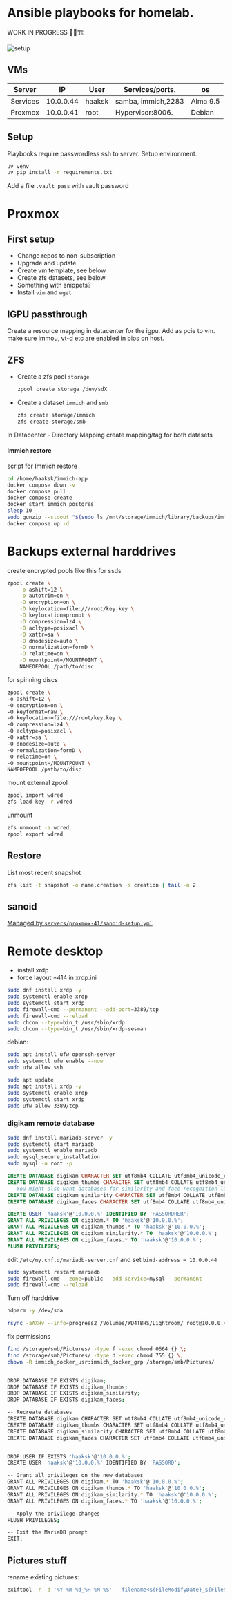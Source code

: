 # Ansible playbooks for homelab.

WORK IN PROGRESS 🔨🧱🏗️

![setup](server-architecture.png)

## VMs

| Server       | IP          | User       | Services/ports.              | os  |
|--------------|-------------|------------|------------------------------|-----------|
| Services     | 10.0.0.44   | haaksk     | samba, immich,2283           | Alma 9.5  |
| Proxmox      | 10.0.0.41   | root       | Hypervisor:8006.             | Debian    |

## Setup


Playbooks require passwordless ssh to server. Setup environment.

```sh
uv venv
uv pip install -r requirements.txt
```

Add a file `.vault_pass` with vault password

# Proxmox

## First setup

- Change repos to non-subscription
- Upgrade and update
- Create vm template, see below
- Create zfs datasets, see below
- Something with snippets?
- Install `vim` and `wget`

## IGPU passthrough
Create a resource mapping in datacenter for the igpu. Add as pcie to vm. make sure immou, vt-d etc are enabled in bios on host. 

## ZFS

- Create a zfs pool `storage`
  ```sh
  zpool create storage /dev/sdX
  ```
- Create a dataset `immich` and `smb`
    ```sh
    zfs create storage/immich
    zfs create storage/smb
    ```
In Datacenter - Directory Mapping create mapping/tag for both datasets


#### Immich restore

script for Immich restore
```sh
cd /home/haaksk/immich-app
docker compose down -v
docker compose pull
docker compose create
docker start immich_postgres
sleep 10
sudo gunzip --stdout "$(sudo ls /mnt/storage/immich/library/backups/immich-db-backup-*.sql.gz | sort -V | tail -n 1)" | sed "s/SELECT pg_catalog.set_config('search_path', '', false);/SELECT pg_catalog.set_config('search_path', 'public, pg_catalog', true);/g" | docker exec -i immich_postgres psql --dbname=postgres --username=postgres
docker compose up -d
```

# Backups external harddrives

create encrypted pools like this for ssds
```sh
zpool create \
    -o ashift=12 \
    -o autotrim=on \
    -O encryption=on \
    -O keylocation=file:///root/key.key \
    -O keylocation=prompt \
    -O compression=lz4 \
    -O acltype=posixacl \
    -O xattr=sa \
    -O dnodesize=auto \
    -O normalization=formD \
    -O relatime=on \
    -O mountpoint=/MOUNTPOINT \
    NAMEOFPOOL /path/to/disc
```

for spinning discs
```sh
zpool create \
-o ashift=12 \
-O encryption=on \
-O keyformat=raw \
-O keylocation=file:///root/key.key \
-O compression=lz4 \
-O acltype=posixacl \
-O xattr=sa \
-O dnodesize=auto \
-O normalization=formD \
-O relatime=on \
-O mountpoint=/MOUNTPOUNT \
NAMEOFPOOL /path/to/disc
```

mount external zpool
```sh
zpool import wdred
zfs load-key -r wdred
```

unmount
```sh
zfs unmount -a wdred
zpool export wdred
```

## Restore

List most recent snapshot
```sh
zfs list -t snapshot -o name,creation -s creation | tail -n 2
```

## sanoid

[Managed by `servers/proxmox-41/sanoid-setup.yml`](servers/proxmox-41/sanoid-setup.yml)

# Remote desktop
- install xrdp
- force layout *414 in xrdp.ini

```sh
sudo dnf install xrdp -y
sudo systemctl enable xrdp
sudo systemctl start xrdp
sudo firewall-cmd --permanent --add-port=3389/tcp
sudo firewall-cmd --reload
sudo chcon --type=bin_t /usr/sbin/xrdp
sudo chcon --type=bin_t /usr/sbin/xrdp-sesman
```

debian:

```sh
sudo apt install ufw openssh-server
sudo systemctl ufw enable --now
sudo ufw allow ssh
```

```sh
sudo apt update
sudo apt install xrdp -y
sudo systemctl enable xrdp
sudo systemctl start xrdp
sudo ufw allow 3389/tcp
```

### digikam remote database

```sh
sudo dnf install mariadb-server -y
sudo systemctl start mariadb
sudo systemctl enable mariadb
sudo mysql_secure_installation
sudo mysql -u root -p
``` 

```sql
CREATE DATABASE digikam CHARACTER SET utf8mb4 COLLATE utf8mb4_unicode_ci;
CREATE DATABASE digikam_thumbs CHARACTER SET utf8mb4 COLLATE utf8mb4_unicode_ci;
-- You might also want databases for similarity and face recognition later
CREATE DATABASE digikam_similarity CHARACTER SET utf8mb4 COLLATE utf8mb4_unicode_ci;
CREATE DATABASE digikam_faces CHARACTER SET utf8mb4 COLLATE utf8mb4_unicode_ci;
``` 

```sql
CREATE USER 'haaksk'@'10.0.0.%' IDENTIFIED BY 'PASSORDHER';
GRANT ALL PRIVILEGES ON digikam.* TO 'haaksk'@'10.0.0.%';
GRANT ALL PRIVILEGES ON digikam_thumbs.* TO 'haaksk'@'10.0.0.%';
GRANT ALL PRIVILEGES ON digikam_similarity.* TO 'haaksk'@'10.0.0.%';
GRANT ALL PRIVILEGES ON digikam_faces.* TO 'haaksk'@'10.0.0.%';
FLUSH PRIVILEGES;
``` 

edit `/etc/my.cnf.d/mariadb-server.cnf` and set `bind-address = 10.0.0.44`

```sh
sudo systemctl restart mariadb
sudo firewall-cmd --zone=public --add-service=mysql --permanent
sudo firewall-cmd --reload
``` 

Turn off harddrive
```sh
hdparm -y /dev/sda
```

```sh
rsync -aAXHv --info=progress2 /Volumes/WD4TBHS/Lightroom/ root@10.0.0.41:/storage/smb/Pictures
```

fix permissions
```sh
find /storage/smb/Pictures/ -type f -exec chmod 0664 {} \;
find /storage/smb/Pictures/ -type d -exec chmod 755 {} \;
chown -R immich_docker_usr:immich_docker_grp /storage/smb/Pictures/
```



```sh

DROP DATABASE IF EXISTS digikam;
DROP DATABASE IF EXISTS digikam_thumbs;
DROP DATABASE IF EXISTS digikam_similarity;
DROP DATABASE IF EXISTS digikam_faces;

-- Recreate databases
CREATE DATABASE digikam CHARACTER SET utf8mb4 COLLATE utf8mb4_unicode_ci;
CREATE DATABASE digikam_thumbs CHARACTER SET utf8mb4 COLLATE utf8mb4_unicode_ci;
CREATE DATABASE digikam_similarity CHARACTER SET utf8mb4 COLLATE utf8mb4_unicode_ci;
CREATE DATABASE digikam_faces CHARACTER SET utf8mb4 COLLATE utf8mb4_unicode_ci;


DROP USER IF EXISTS 'haaksk'@'10.0.0.%';
CREATE USER 'haaksk'@'10.0.0.%' IDENTIFIED BY 'PASSORD';

-- Grant all privileges on the new databases
GRANT ALL PRIVILEGES ON digikam.* TO 'haaksk'@'10.0.0.%';
GRANT ALL PRIVILEGES ON digikam_thumbs.* TO 'haaksk'@'10.0.0.%';
GRANT ALL PRIVILEGES ON digikam_similarity.* TO 'haaksk'@'10.0.0.%';
GRANT ALL PRIVILEGES ON digikam_faces.* TO 'haaksk'@'10.0.0.%';

-- Apply the privilege changes
FLUSH PRIVILEGES;

-- Exit the MariaDB prompt
EXIT;
```


## Pictures stuff

rename existing pictures:
```sh
exiftool -r -d '%Y-%m-%d_%H-%M-%S' '-filename<${FileModifyDate}_${FileName}' '-filename<${CreateDate}_${FileName}' '-filename<${DateTimeOriginal}_${FileName}'  TARGET_DIR
```

